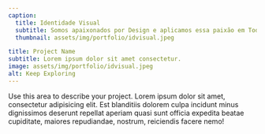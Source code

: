 ```yaml
---
caption:
  title: Identidade Visual
  subtitle: Somos apaixonados por Design e aplicamos essa paixão em Todas as Nossas Criações.
  thumbnail: assets/img/portfolio/idvisual.jpeg

title: Project Name
subtitle: Lorem ipsum dolor sit amet consectetur.
image: assets/img/portfolio/idvisual.jpeg
alt: Keep Exploring
---
```


Use this area to describe your project. Lorem ipsum dolor sit amet, consectetur adipisicing elit. Est blanditiis dolorem culpa incidunt minus dignissimos deserunt repellat aperiam quasi sunt officia expedita beatae cupiditate, maiores repudiandae, nostrum, reiciendis facere nemo!

